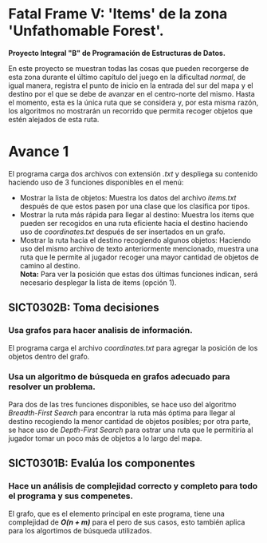 # Fatal Frame V: 'Items' de la zona 'Unfathomable Forest'.
**Proyecto Integral "B" de Programación de Estructuras de Datos.**   

En este proyecto se muestran todas las cosas que pueden recorgerse de esta zona durante el último capítulo del juego en la dificultad *normal*, de igual manera, registra el punto de inicio en la entrada del sur del mapa y el destino por el que se debe de avanzar en el centro-norte del mismo. Hasta el momento, esta es la única ruta que se considera y, por esta misma razón, los algoritmos no mostrarán un recorrido que permita recoger objetos que estén alejados de esta ruta.

# Avance 1

El programa carga dos archivos con extensión *.txt* y despliega su contenido haciendo uso de 3 funciones disponibles en el menú:   

* Mostrar la lista de objetos: Muestra los datos del archivo *items.txt* después de que estos pasen por una clase que los clasifica por tipos.   
* Mostrar la ruta más rápida para llegar al destino: Muestra los items que pueden ser recogidos en una ruta eficiente hacia el destino haciendo uso de *coordinates.txt* después de ser insertados en un grafo.   
* Mostrar la ruta hacia el destino recogiendo algunos objetos: Haciendo uso del mismo archivo de texto anteriormente mencionado, muestra una ruta que le permite al jugador recoger una mayor cantidad de objetos de camino al destino.   
**Nota:** Para ver la posición que estas dos últimas funciones indican, será necesario desplegar la lista de items (opción 1).

## SICT0302B: Toma decisiones

### Usa grafos para hacer analisis de información.
El programa carga el archivo *coordinates.txt* para agregar la posición de los objetos dentro del grafo.   

### Usa un algoritmo de búsqueda en grafos adecuado para resolver un problema.

Para dos de las tres funciones disponibles, se hace uso del algoritmo *Breadth-First Search* para encontrar la ruta más óptima para llegar al destino recogiendo la menor cantidad de objetos posibles; por otra parte, se hace uso de *Depth-First Search* para ostrar una ruta que le permitiría al jugador tomar un poco más de objetos a lo largo del mapa.

## SICT0301B: Evalúa los componentes

### Hace un análisis de complejidad correcto y completo para todo el programa y sus compenetes.

El grafo, que es el elemento principal en este programa, tiene una complejidad de ***O(n + m)*** para el pero de sus casos, esto también aplica para los algortimos de búsqueda utilizados.